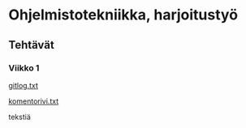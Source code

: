 # Ohjelmistotekniikka, harjoitustyö

## Tehtävät

### Viikko 1

[gitlog.txt](https://github.com/ankkalampi/ot-harjoitustyo/blob/master/laskarit/viikko1/gitlog.txt)

[komentorivi.txt](https://github.com/ankkalampi/ot-harjoitustyo/blob/master/laskarit/viikko1/komentorivi.txt)

tekstiä
